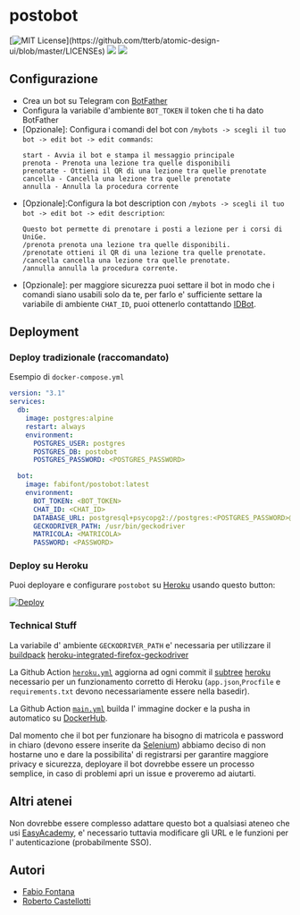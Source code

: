 # postobot
<span>

[![MIT License](https://img.shields.io/apm/l/atomic-design-ui.svg?)](https://github.com/tterb/atomic-design-ui/blob/master/LICENSEs)  ![](https://github.com/fabifont/postobot/actions/workflows/main.yml/badge.svg) ![](https://img.shields.io/docker/pulls/fabifont/postobot.svg)

</span>

## Configurazione
+ Crea un bot su Telegram con [BotFather](https://t.me/botfather)
+ Configura la variabile d'ambiente `BOT_TOKEN` il token che ti ha dato BotFather
+ \[Opzionale\]: Configura i comandi del bot con `/mybots -> scegli il tuo bot -> edit bot -> edit commands`:
  ```
  start - Avvia il bot e stampa il messaggio principale
  prenota - Prenota una lezione tra quelle disponibili
  prenotate - Ottieni il QR di una lezione tra quelle prenotate
  cancella - Cancella una lezione tra quelle prenotate
  annulla - Annulla la procedura corrente
  ```
+ \[Opzionale\]:Configura la bot description con `/mybots -> scegli il tuo bot -> edit bot -> edit description`:
  ```
  Questo bot permette di prenotare i posti a lezione per i corsi di UniGe.
  /prenota prenota una lezione tra quelle disponibili.
  /prenotate ottieni il QR di una lezione tra quelle prenotate.
  /cancella cancella una lezione tra quelle prenotate.
  /annulla annulla la procedura corrente.
  ```
+ \[Opzionale\]: per maggiore sicurezza puoi settare il bot in modo che i comandi siano usabili solo da te, per farlo e' sufficiente settare la variabile di ambiente `CHAT_ID`, puoi ottenerlo contattando [IDBot](http://t.me/myidbot).

## Deployment

### Deploy tradizionale (raccomandato)

Esempio di  `docker-compose.yml`
```yml
version: "3.1"
services:
  db:
    image: postgres:alpine
    restart: always
    environment:
      POSTGRES_USER: postgres
      POSTGRES_DB: postobot
      POSTGRES_PASSWORD: <POSTGRES_PASSWORD>

  bot:
    image: fabifont/postobot:latest
    environment:
      BOT_TOKEN: <BOT_TOKEN>
      CHAT_ID: <CHAT_ID>
      DATABASE_URL: postgresql+psycopg2://postgres:<POSTGRES_PASSWORD>@db/postobot
      GECKODRIVER_PATH: /usr/bin/geckodriver
      MATRICOLA: <MATRICOLA>
      PASSWORD: <PASSWORD>
```

### Deploy su Heroku

Puoi deployare e configurare `postobot` su [Heroku](https://heroku.com) usando questo button:

[![Deploy](https://www.herokucdn.com/deploy/button.svg)](https://heroku.com/deploy?template=https://github.com/fabifont/postobot/tree/heroku)

### Technical Stuff

La variabile d' ambiente `GECKODRIVER_PATH` e' necessaria per utilizzare il [buildpack](https://devcenter.heroku.com/articles/buildpacks) [heroku-integrated-firefox-geckodriver](https://elements.heroku.com/buildpacks/pyronlaboratory/heroku-integrated-firefox-geckodriver)

La Github Action [`heroku.yml`](https://github.com/fabifont/postobot/blob/main/.github/workflows/heroku.yml) aggiorna ad ogni commit il [subtree](https://www.atlassian.com/git/tutorials/git-subtree) [heroku](https://github.com/fabifont/postobot/tree/heroku) necessario per un funzionamento corretto di Heroku (`app.json`,`Procfile` e `requirements.txt` devono necessariamente essere nella basedir).

La Github Action [`main.yml`](https://github.com/fabifont/postobot/blob/main/.github/workflows/main.yml) builda l' immagine docker e la pusha in automatico su [DockerHub](https://hub.docker.com/fabifont/postobot).

Dal momento che il bot per funzionare ha bisogno di matricola e password in chiaro (devono essere inserite da [Selenium](https://selenium.dev)) abbiamo deciso di non hostarne uno e dare la possibilita' di registrarsi per garantire maggiore privacy e sicurezza, deployare il bot dovrebbe essere un processo semplice, in caso di problemi  apri un issue e proveremo ad aiutarti.


## Altri atenei

Non dovrebbe essere complesso adattare questo bot a qualsiasi ateneo che usi [EasyAcademy](https://www.zucchetti.it/website/cms/prodotto/2969-gestione-appelli-desame-e-orari-lezioni-universita.html), e' necessario tuttavia modificare gli URL e le funzioni per l' autenticazione (probabilmente SSO).



## Autori

- [Fabio Fontana](https://fabifont.github.io)
- [Roberto Castellotti](https://rcastellotti.dev)
